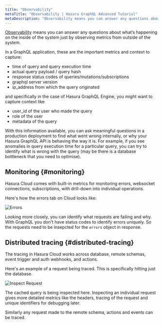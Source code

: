 ```yaml
---
title: "Observability"
metaTitle: "Observability | Hasura GraphQL Advanced Tutorial"
metaDescription: "Observability means you can answer any questions about what’s happening on the inside of the system just by observing metrics from outside of the system"
---
```


[Observability](https://hasura.io/docs/latest/observability/index/) means you can answer any questions about what’s happening on the inside of the system just by observing metrics from outside of the system.

In a GraphQL application, these are the important metrics and context to capture:

- time of query and query execution time
- actual query payload / query hash
- response status codes of queries/mutations/subscriptions
- graphql server version
- ip_address from which the query originated

and specifically in the case of Hasura GraphQL Engine, you might want to capture context like

- user_id of the user who made the query
- role of the user
- metadata of the query

With this information available, you can ask meaningful questions in a production deployment to find what went wrong internally, or why your Hasura GraphQL API is behaving the way it is. For example, if you see anomalies in query execution time for a particular query, you can try to identify what is wrong with the query (may be there is a database bottleneck that you need to optimise).

## Monitoring {#monitoring}

Hasura Cloud comes with built-in metrics for monitoring errors, websocket connections, subscriptions, with drill-down into individual operations.

Here's how the errors tab on Cloud looks like:

![Errors](https://graphql-engine-cdn.hasura.io/learn-hasura/assets/graphql-hasura-advanced/error-monitoring.png)

Looking more closely, you can identify what requests are failing and why. With GraphQL you don't have status codes to identify errors uniquely. So the requests need to be insepcted for the `errors` object in response.

## Distributed tracing {#distributed-tracing}

The tracing in Hasura Cloud works across database, remote schemas, event trigger and auth webhooks, and actions.

Here's an example of a request being traced. This is specifically hitting just the database.

![Inspect Request](https://graphql-engine-cdn.hasura.io/learn-hasura/assets/graphql-hasura-advanced/inspect-request.png)

The cached query is being inspected here. Inspecting an individual request gives more detailed metrics like the headers, tracing of the request and unique identifiers for debugging later.

Similarly any request made to the remote schema, actions and events can be traced.
